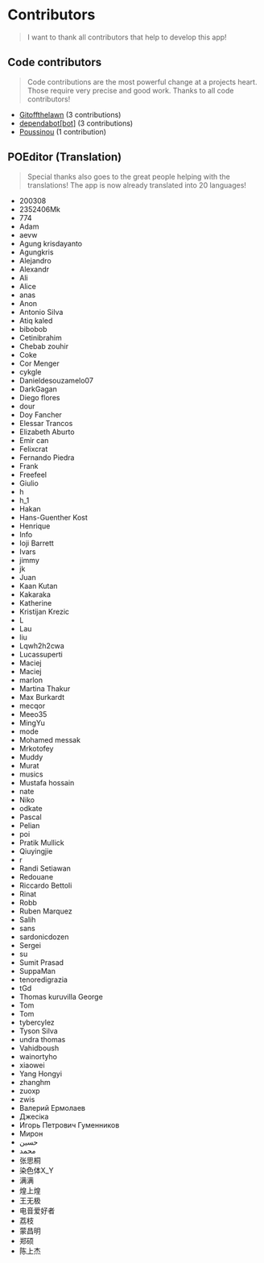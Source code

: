 # Contributors

> I want to thank all contributors that help to develop this app!

## Code contributors

> Code contributions are the most powerful change at a projects heart.
> Those require very precise and good work. Thanks to all code contributors!

 
* [Gitoffthelawn](https://github.com/Gitoffthelawn) (3 contributions)  
* [dependabot[bot]](https://github.com/apps/dependabot) (3 contributions)  
* [Poussinou](https://github.com/Poussinou) (1 contribution) 

## POEditor (Translation)

> Special thanks also goes to the great people helping with the translations!
> The app is now already translated into 20 languages!

 
* 200308  
* 2352406Mk  
* 774  
* Adam  
* aevw  
* Agung krisdayanto  
* Agungkris  
* Alejandro  
* Alexandr  
* Ali  
* Alice  
* anas  
* Anon  
* Antonio Silva  
* Atiq kaled  
* bibobob  
* Cetinibrahim  
* Chebab zouhir   
* Coke  
* Cor Menger  
* cykgle  
* Danieldesouzamelo07  
* DarkGagan  
* Diego flores   
* dour  
* Doy Fancher  
* Elessar Trancos  
* Elizabeth Aburto  
* Emir can  
* Felixcrat  
* Fernando Piedra  
* Frank  
* Freefeel  
* Giulio  
* h  
* h_1  
* Hakan  
* Hans-Guenther Kost  
* Henrique  
* Info  
* Ioji Barrett  
* Ivars   
* jimmy  
* jk  
* Juan  
* Kaan Kutan  
* Kakaraka  
* Katherine  
* Kristijan Krezic  
* L  
* Lau  
* liu  
* Lqwh2h2cwa  
* Lucassuperti  
* Maciej  
* Maciej   
* marlon  
* Martina Thakur  
* Max Burkardt  
* mecqor  
* Meeo35  
* MingYu  
* mode  
* Mohamed messak  
* Mrkotofey  
* Muddy  
* Murat  
* musics  
* Mustafa hossain  
* nate  
* Niko  
* odkate  
* Pascal  
* Pelian  
* poi  
* Pratik Mullick  
* Qiuyingjie  
* r  
* Randi Setiawan  
* Redouane  
* Riccardo Bettoli  
* Rinat  
* Robb  
* Ruben Marquez   
* Salih  
* sans  
* sardonicdozen  
* Sergei  
* su  
* Sumit Prasad  
* SuppaMan  
* tenoredigrazia  
* tGd  
* Thomas kuruvilla George  
* Tom  
* Tom  
* tybercylez  
* Tyson Silva  
* undra thomas  
* Vahidboush  
* wainortyho  
* xiaowei  
* Yang Hongyi  
* zhanghm  
* zuoxp  
* zwis  
* Валерий Ермолаев  
* Джесіка  
* Игорь Петрович Гуменников  
* Мирон  
* حسين  
* محمد  
* 张思桐  
* 染色体X_Y  
* 满满  
* 煌上煌  
* 王无极  
* 电音爱好者  
* 荔枝  
* 蒙昌明  
* 郑硕  
* 陈上杰 